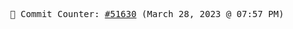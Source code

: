 <p align="center">
    <samp>
        📮 Commit Counter: <a href="https://github.com/Javascript-void0/Javascript-void0/commits/main">#51630</a> (March 28, 2023 @ 07:57 PM)
    </samp>
</p>